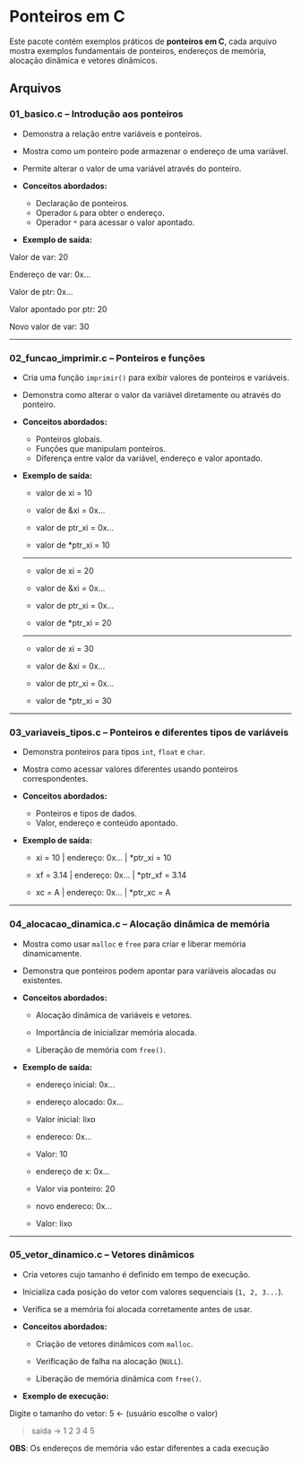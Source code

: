 # Ponteiros em C

Este pacote contém exemplos práticos de **ponteiros em C**, cada arquivo mostra exemplos fundamentais de ponteiros, endereços de memória, alocação dinâmica e vetores dinâmicos.


## Arquivos  


### 01_basico.c – Introdução aos ponteiros
- Demonstra a relação entre variáveis e ponteiros.
- Mostra como um ponteiro pode armazenar o endereço de uma variável.
- Permite alterar o valor de uma variável através do ponteiro.

- **Conceitos abordados:**
  - Declaração de ponteiros.
  - Operador `&` para obter o endereço.
  - Operador `*` para acessar o valor apontado.

- **Exemplo de saída:**

Valor de var: 20

Endereço de var: 0x...

Valor de ptr: 0x...

Valor apontado por ptr: 20

Novo valor de var: 30

---

### 02_funcao_imprimir.c – Ponteiros e funções
- Cria uma função `imprimir()` para exibir valores de ponteiros e variáveis.

- Demonstra como alterar o valor da variável diretamente ou através do ponteiro.

- **Conceitos abordados:**
  - Ponteiros globais.
  - Funções que manipulam ponteiros.
  - Diferença entre valor da variável, endereço e valor apontado.

- **Exemplo de saída:**

  - valor de xi = 10

  - valor de &xi = 0x...

  - valor de ptr_xi = 0x...

  - valor de *ptr_xi = 10

  ---

  - valor de xi = 20

  - valor de &xi = 0x...

  - valor de ptr_xi = 0x...

  - valor de *ptr_xi = 20

  ---

  - valor de xi = 30
 
  - valor de &xi = 0x...

  - valor de ptr_xi = 0x...
  
  - valor de *ptr_xi = 30

---

### 03_variaveis_tipos.c – Ponteiros e diferentes tipos de variáveis

- Demonstra ponteiros para tipos `int`, `float` e `char`.

- Mostra como acessar valores diferentes usando ponteiros correspondentes.

- **Conceitos abordados:**
  - Ponteiros e tipos de dados.
  - Valor, endereço e conteúdo apontado.

- **Exemplo de saída:**
  - xi = 10 | endereço: 0x... | *ptr_xi = 10

  - xf = 3.14 | endereço: 0x... | *ptr_xf = 3.14

  - xc = A | endereço: 0x... | *ptr_xc = A

---

### 04_alocacao_dinamica.c – Alocação dinâmica de memória

- Mostra como usar `malloc` e `free` para criar e liberar memória dinamicamente.

- Demonstra que ponteiros podem apontar para variáveis alocadas ou existentes.

- **Conceitos abordados:**

  - Alocação dinâmica de variáveis e vetores.

  - Importância de inicializar memória alocada.

  - Liberação de memória com `free()`.

- **Exemplo de saída:**

  - endereço inicial: 0x...

  - endereço alocado: 0x...
  
  - Valor inicial: lixo
  
  - endereco: 0x...
  
  - Valor: 10
  
  - endereço de x: 0x...
  
  - Valor via ponteiro: 20

  - novo endereco: 0x...

  - Valor: lixo
---

### 05_vetor_dinamico.c – Vetores dinâmicos

- Cria vetores cujo tamanho é definido em tempo de execução.

- Inicializa cada posição do vetor com valores sequenciais (`1, 2, 3...`).

- Verifica se a memória foi alocada corretamente antes de usar.

- **Conceitos abordados:**

  - Criação de vetores dinâmicos com `malloc`.

  - Verificação de falha na alocação (`NULL`).

  - Liberação de memória dinâmica com `free()`.

- **Exemplo de execução:**

Digite o tamanho do vetor: 5  <- (usuário escolhe o valor)

> saída -> 1 2 3 4 5

**OBS**: Os endereços de memória vão estar diferentes a cada execução